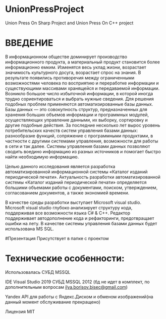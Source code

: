 # UnionPressProject
Union Press On Sharp Project and Union Press On C++ project

# ВВЕДЕНИЕ
В информационном обществе доминирует производство информационного продукта, а материальный продукт становится более информационно емким. Изменятся весь уклад жизни, возрастает значимость культурного досуга, возрастает спрос на знания. В результате появились противоречия между ограниченными возможностями человека по восприятию и переработке информации и существующими массивами хранящейся и передаваемой информации. Возникло большое число избыточной информации, в которой иногда трудно сориентироваться и выбрать нужные сведения.
Для решения подобных проблем применяются автоматизированные базы данных. Базы данных — это совокупность структур, предназначенных для хранения больших объемов информации и программных модулей, осуществляющих управление данными, их выборку, сортировку и другие подобные действия.
За последние несколько лет вырос уровень потребительских качеств систем управления базами данных: разнообразие функций, сопряжение с программными продуктами, в частности с другими системами управления, возможности для работы в сети и так далее. Системы управления базами данных позволяют сводить воедино информацию из разных источников и помогает быстро найти необходимую информацию.

Целью данного исследования является разработка автоматизированной информационной системы «Каталог изданий периодической печати».
Актуальность разработки автоматизированной системы «Каталог изданий периодической печати» определяется большими объемами работы с документами, поиском, утверждением, согласованием документов, а также экономией времени. 

В качестве среды разработки выступает Microsoft visual studio. Microsoft visual studio глубоко анализирует структуру кода, поддерживая все возможности языка C# & C++. Редактор поддерживает автодополнение кода и рефакторинги, предотвращает ошибки на лету.
В качестве системы управления базами данных будет использована MS SQL.  

#Презентация
Присутствует в папке с проектом

# Технические особенности:
Использовалась СУБД MSSQL

IDE Visual Studio 2019
СУБД MSSQL 2012 (бд не идет в комплект, по дополнительным вопросам ilya.borisov.bisec@gmail.com)

Yandex API для работы с Яндекс.Диском и обменом изображений(на данный момент обслуживание прекращено)

Лицензия MIT

